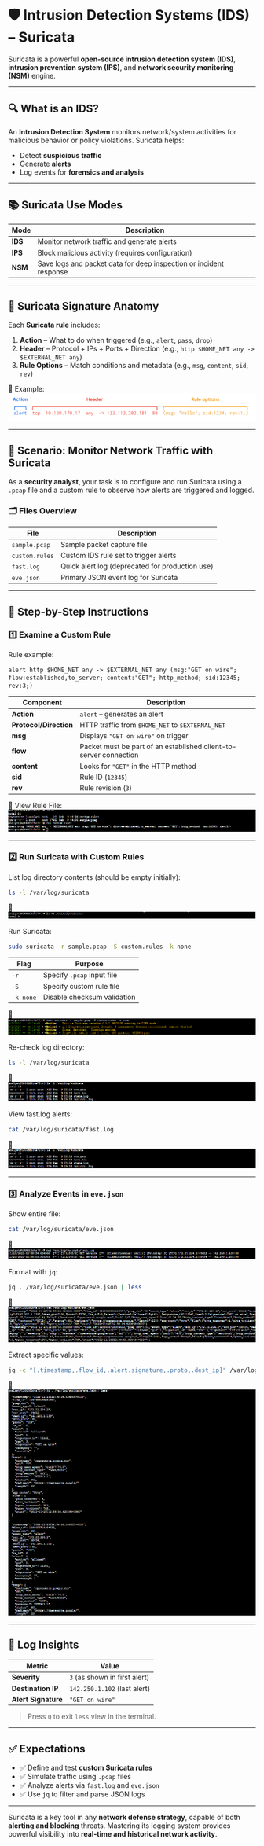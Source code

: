 # 🛡️ Intrusion Detection Systems (IDS) – Suricata

Suricata is a powerful **open-source intrusion detection system (IDS)**, **intrusion prevention system (IPS)**, and **network security monitoring (NSM)** engine.

---

## 🔍 What is an IDS?

An **Intrusion Detection System** monitors network/system activities for malicious behavior or policy violations. Suricata helps:
- Detect **suspicious traffic**
- Generate **alerts**
- Log events for **forensics and analysis**

---

## 📚 Suricata Use Modes

| Mode | Description |
|------|-------------|
| **IDS** | Monitor network traffic and generate alerts |
| **IPS** | Block malicious activity (requires configuration) |
| **NSM** | Save logs and packet data for deep inspection or incident response |

---

## 🧬 Suricata Signature Anatomy

Each **Suricata rule** includes:
1. **Action** – What to do when triggered (e.g., `alert`, `pass`, `drop`)
2. **Header** – Protocol + IPs + Ports + Direction (e.g., `http $HOME_NET any -> $EXTERNAL_NET any`)
3. **Rule Options** – Match conditions and metadata (e.g., `msg`, `content`, `sid`, `rev`)

📸 Example:  
![Suricata Rule](https://github.com/Pascal831/Cybersecurity-Foundation/blob/main/Screenshots/Suricata1.png)

---

## 🧪 Scenario: Monitor Network Traffic with Suricata

As a **security analyst**, your task is to configure and run Suricata using a `.pcap` file and a custom rule to observe how alerts are triggered and logged.

### 🗂 Files Overview

| File | Description |
|------|-------------|
| `sample.pcap` | Sample packet capture file |
| `custom.rules` | Custom IDS rule set to trigger alerts |
| `fast.log` | Quick alert log (deprecated for production use) |
| `eve.json` | Primary JSON event log for Suricata |

---

## 🔧 Step-by-Step Instructions

### 1️⃣ Examine a Custom Rule

Rule example:
```suricata
alert http $HOME_NET any -> $EXTERNAL_NET any (msg:"GET on wire"; flow:established,to_server; content:"GET"; http_method; sid:12345; rev:3;)
```

| Component | Description |
|----------|-------------|
| **Action** | `alert` – generates an alert |
| **Protocol/Direction** | HTTP traffic from `$HOME_NET` to `$EXTERNAL_NET` |
| **msg** | Displays `"GET on wire"` on trigger |
| **flow** | Packet must be part of an established client-to-server connection |
| **content** | Looks for `"GET"` in the HTTP method |
| **sid** | Rule ID (`12345`) |
| **rev** | Rule revision (`3`) |

📸 View Rule File:  
![Rule](https://github.com/Pascal831/Cybersecurity-Foundation/blob/main/Screenshots/Suricata2.png)

---

### 2️⃣ Run Suricata with Custom Rules

List log directory contents (should be empty initially):
```bash
ls -l /var/log/suricata
```
📸  
![Log Empty](https://github.com/Pascal831/Cybersecurity-Foundation/blob/main/Screenshots/Suricata3.png)

Run Suricata:
```bash
sudo suricata -r sample.pcap -S custom.rules -k none
```

| Flag | Purpose |
|------|---------|
| `-r` | Specify `.pcap` input file |
| `-S` | Specify custom rule file |
| `-k none` | Disable checksum validation |

📸  
![Suricata Run](https://github.com/Pascal831/Cybersecurity-Foundation/blob/main/Screenshots/Suricata4.png)

Re-check log directory:
```bash
ls -l /var/log/suricata
```
📸  
![Log Populated](https://github.com/Pascal831/Cybersecurity-Foundation/blob/main/Screenshots/Suricata5.png)

View fast.log alerts:
```bash
cat /var/log/suricata/fast.log
```
📸  
![Fast Log](https://github.com/Pascal831/Cybersecurity-Foundation/blob/main/Screenshots/Suricata6.png)

---

### 3️⃣ Analyze Events in `eve.json`

Show entire file:
```bash
cat /var/log/suricata/eve.json
```
📸  
![Eve Raw](https://github.com/Pascal831/Cybersecurity-Foundation/blob/main/Screenshots/Suricata7.png)

Format with `jq`:
```bash
jq . /var/log/suricata/eve.json | less
```
📸  
![Eve Pretty](https://github.com/Pascal831/Cybersecurity-Foundation/blob/main/Screenshots/Suricata8.png)

Extract specific values:
```bash
jq -c "[.timestamp,.flow_id,.alert.signature,.proto,.dest_ip]" /var/log/suricata/eve.json
```
📸  
![Eve Extract](https://github.com/Pascal831/Cybersecurity-Foundation/blob/main/Screenshots/Suricata9.png)

---

## 📌 Log Insights

| Metric                 | Value                         |
|------------------------|-------------------------------|
| **Severity**           | `3` (as shown in first alert) |
| **Destination IP**     | `142.250.1.102` (last alert)  |
| **Alert Signature**    | `"GET on wire"`               |

> Press `Q` to exit `less` view in the terminal.

---

## ✅ Expectations

- ✅ Define and test **custom Suricata rules**
- ✅ Simulate traffic using `.pcap` files
- ✅ Analyze alerts via `fast.log` and `eve.json`
- ✅ Use `jq` to filter and parse JSON logs

---

Suricata is a key tool in any **network defense strategy**, capable of both **alerting and blocking** threats. Mastering its logging system provides powerful visibility into **real-time and historical network activity**.
